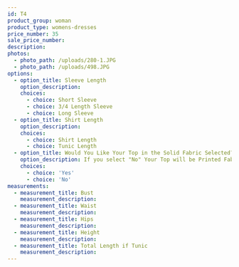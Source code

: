 ```yaml
---
id: T4
product_group: woman
product_type: womens-dresses
price_number: 35
sale_price_number:
description:
photos:
  - photo_path: /uploads/280-1.JPG
  - photo_path: /uploads/498.JPG
options:
  - option_title: Sleeve Length
    option_description:
    choices:
      - choice: Short Sleeve
      - choice: 3/4 Length Sleeve
      - choice: Long Sleeve
  - option_title: Shirt Length
    option_description:
    choices:
      - choice: Shirt Length
      - choice: Tunic Length
  - option_title: Would You Like Your Top in the Solid Fabric Selected?
    option_description: If you select "No" Your Top will be Printed Fabric Selected.
    choices:
      - choice: 'Yes'
      - choice: 'No'
measurements:
  - measurement_title: Bust
    measurement_description:
  - measurement_title: Waist
    measurement_description:
  - measurement_title: Hips
    measurement_description:
  - measurement_title: Height
    measurement_description:
  - measurement_title: Total Length if Tunic
    measurement_description:
---
```

